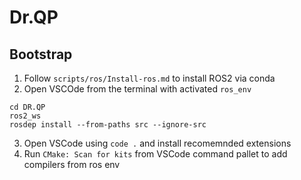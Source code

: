 # Dr.QP

## Bootstrap

1. Follow `scripts/ros/Install-ros.md` to install ROS2 via conda
2. Open VSCOde from the terminal with activated `ros_env`

```
cd DR.QP
ros2_ws
rosdep install --from-paths src --ignore-src
```

3. Open VSCode using `code .` and install recomemnded extensions
4. Run `CMake: Scan for kits` from VSCode command pallet to add compilers from ros env
